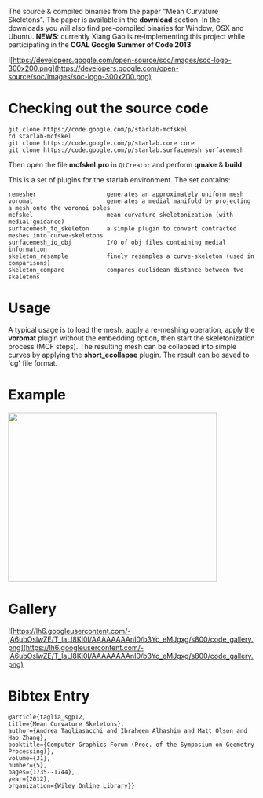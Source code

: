 The source & compiled binaries from the paper "Mean Curvature Skeletons". The paper is available in the **download** section. In the downloads you will also find pre-compiled binaries for Window, OSX and Ubuntu. **NEWS**: currently Xiang Gao is re-implementing this project while participating in the **CGAL Google Summer of Code 2013**

![https://developers.google.com/open-source/soc/images/soc-logo-300x200.png](https://developers.google.com/open-source/soc/images/soc-logo-300x200.png)


# Checking out the source code #
```
git clone https://code.google.com/p/starlab-mcfskel
cd starlab-mcfskel
git clone https://code.google.com/p/starlab.core core
git clone https://code.google.com/p/starlab.surfacemesh surfacemesh
```

Then open the file **mcfskel.pro** in `QtCreator` and perform **qmake** & **build**

This is a set of plugins for the starlab environment. The set contains:
```
remesher                    generates an approximately uniform mesh
voromat                     generates a medial manifold by projecting a mesh onto the voronoi poles
mcfskel                     mean curvature skeletonization (with medial guidance)
surfacemesh_to_skeleton     a simple plugin to convert contracted meshes into curve-skeletons 
surfacemesh_io_obj          I/O of obj files containing medial information
skeleton_resample           finely resamples a curve-skeleton (used in comparisons)
skeleton_compare            compares euclidean distance between two skeletons
```

# Usage #
A typical usage is to load the mesh, apply a re-meshing operation, apply the **voromat** plugin without the embedding option, then start the skeletonization process (MCF steps). The resulting mesh can be collapsed into simple curves by applying the **short\_ecollapse** plugin. The result can be saved to 'cg' file format.

# Example #
<a href='http://www.youtube.com/watch?feature=player_embedded&v=gs5R2RhngVA' target='_blank'><img src='http://img.youtube.com/vi/gs5R2RhngVA/0.jpg' width='425' height=344 /></a>

# Gallery #
![https://lh6.googleusercontent.com/-jA6ubOslwZE/T_laLl8Ki0I/AAAAAAAAnI0/b3Yc_eMJgxg/s800/code_gallery.png](https://lh6.googleusercontent.com/-jA6ubOslwZE/T_laLl8Ki0I/AAAAAAAAnI0/b3Yc_eMJgxg/s800/code_gallery.png)

# Bibtex Entry #
```
@article{taglia_sgp12,
title={Mean Curvature Skeletons},
author={Andrea Tagliasacchi and Ibraheem Alhashim and Matt Olson and Hao Zhang},
booktitle={Computer Graphics Forum (Proc. of the Symposium on Geometry Processing)},
volume={31},
number={5},
pages={1735--1744},
year={2012},
organization={Wiley Online Library}}
```